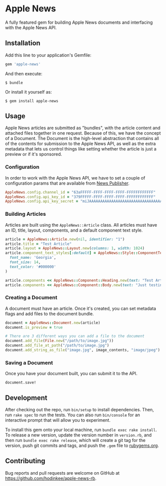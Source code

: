 # Apple News

A fully featured gem for building Apple News documents and interfacing with the Apple News API.

## Installation

Add this line to your application's Gemfile:

```ruby
gem 'apple-news'
```

And then execute:

    $ bundle

Or install it yourself as:

    $ gem install apple-news

## Usage

Apple News articles are submitted as "bundles", with the article content and attached files together in one request. Because of this, we have the concept of a Document. The Document is the high-level abstraction that contains all of the contents for submission to the Apple News API, as well as the extra metadata that lets us control things like setting whether the article is just a preview or if it's sponsored.

### Configuration

In order to work with the Apple News API, we have to set a couple of configuration params that are available from [News Publisher](https://www.icloud.com/#newspublisher).

``` ruby
AppleNews.config.channel_id = "63aFFFFF-FFFF-FFFF-FFFF-FFFFFFFFFFFF"
AppleNews.config.api_key_id = "379FFFFF-FFFF-FFFF-FFFF-FFFFFFFFFFFF"
AppleNews.config.api_key_secret = "miJAAAAAAAAAAAAAAAAAAAAAAAAAAAAAAAAAAAAAAAA="
```

### Building Articles

Articles are built using the `AppleNews::Article` class. All articles must have an ID, title, layout, components, and a default component text style.

``` ruby
article = AppleNews::Article.new(nil, identifier: "1")
article.title = "Test Article"
article.layout = AppleNews::Layout.new(columns: 1, width: 1024)
article.component_text_styles[:default] = AppleNews::Style::ComponentText.new(
  font_name: 'Georgia',
  font_size: 14,
  text_color: '#000000'
)

article.components << AppleNews::Component::Heading.new(text: "Test Article")
article.components << AppleNews::Component::Body.new(text: "Just testing out this Ruby gem!")
```

### Creating a Document

A document must have an article. Once it's created, you can set metadata flags and add files to the document bundle.

``` ruby
document = AppleNews::Document.new(article)
document.is_preview = true

# There are 3 different ways you can add a file to the document
document.add_file(File.new("/path/to/image.jpg"))
document.add_file_at_path("/path/to/image.jpg")
document.add_string_as_file("image.jpg", image_contents, "image/jpeg")
```

### Saving a Document

Once you have your document built, you can submit it to the API.

```
document.save!
```

## Development

After checking out the repo, run `bin/setup` to install dependencies. Then, run `rake spec` to run the tests. You can also run `bin/console` for an interactive prompt that will allow you to experiment.

To install this gem onto your local machine, run `bundle exec rake install`. To release a new version, update the version number in `version.rb`, and then run `bundle exec rake release`, which will create a git tag for the version, push git commits and tags, and push the `.gem` file to [rubygems.org](https://rubygems.org).

## Contributing

Bug reports and pull requests are welcome on GitHub at https://github.com/hodinkee/apple-news-rb.

